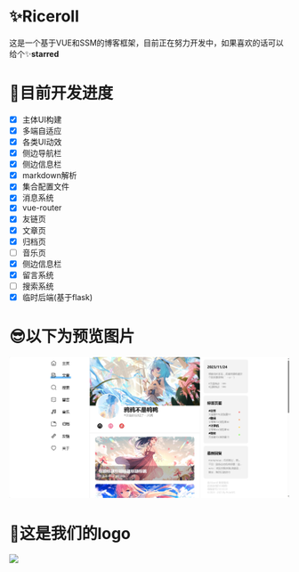 # ✨Riceroll
这是一个基于VUE和SSM的博客框架，目前正在努力开发中，如果喜欢的话可以给个✨**starred**

# 🚀目前开发进度
- [x] 主体UI构建
- [x] 多端自适应
- [x] 各类UI动效
- [x] 侧边导航栏
- [x] 侧边信息栏
- [x] markdown解析
- [x] 集合配置文件
- [x] 消息系统
- [x] vue-router
- [x] 友链页
- [x] 文章页
- [x] 归档页
- [ ] 音乐页
- [x] 侧边信息栏
- [x] 留言系统
- [ ] 搜索系统 
- [x] 临时后端(基于flask) 

# 😎以下为预览图片
![](https://raw.githubusercontent.com/PolarWS/Riceroll/master/img/RicerollHtml.png)

# 🎃这是我们的logo
![](https://raw.githubusercontent.com/PolarWS/Riceroll/master/img/logo.png)